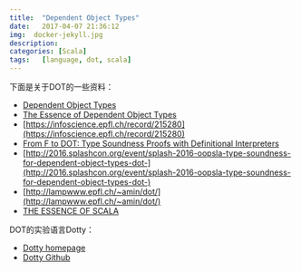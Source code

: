 ```yaml
---
title:  "Dependent Object Types"
date:   2017-04-07 21:36:12
img:  docker-jekyll.jpg
description:
categories: [Scala]
tags:   [language, dot, scala]
---
```

下面是关于DOT的一些资料：

- [Dependent Object Types](http://lampwww.epfl.ch/~amin/dot/fool.pdf)
- [The Essence of Dependent Object Types](https://www.cs.purdue.edu/homes/rompf/papers/amin-wf16.pdf)
- [https://infoscience.epfl.ch/record/215280](https://infoscience.epfl.ch/record/215280)
- [From F to DOT: Type Soundness Proofs with Definitional Interpreters](https://arxiv.org/abs/1510.05216)
- [http://2016.splashcon.org/event/splash-2016-oopsla-type-soundness-for-dependent-object-types-dot-](http://2016.splashcon.org/event/splash-2016-oopsla-type-soundness-for-dependent-object-types-dot-)
- [http://lampwww.epfl.ch/~amin/dot/](http://lampwww.epfl.ch/~amin/dot/)
- [THE ESSENCE OF SCALA](http://www.scala-lang.org/blog/2016/02/03/essence-of-scala.html)

DOT的实验语言Dotty：

- [Dotty homepage](http://dotty.epfl.ch)
- [Dotty Github](https://github.com/lampepfl/dotty)




